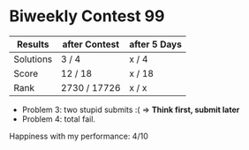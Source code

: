 # Biweekly Contest 99


| Results   | after Contest | after 5 Days |
| ---       | ---           | ---          |
| Solutions | 3  / 4        | x / 4        |
| Score     | 12 / 18       | x / 18       |
| Rank      | 2730 / 17726  | x / x        |

- Problem 3: two stupid submits :( => **Think first, submit later**
- Problem 4: total fail. 

Happiness with my performance: 4/10